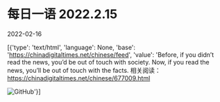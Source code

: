 # 每日一语 2022.2.15

2022-02-16

[{'type': 'text/html', 'language': None, 'base': 'https://chinadigitaltimes.net/chinese/feed', 'value': 'Before, if you didn&#8217;t read the news, you&#8217;d be out of touch with society. Now, if you read the news, you&#8217;ll be out of touch with the facts.  相关阅读：https://chinadigitaltimes.net/chinese/677009.html

![GitHub](https://chinadigitaltimes.net/chinese/files/2022/02/image-1645011959666.png)'}]